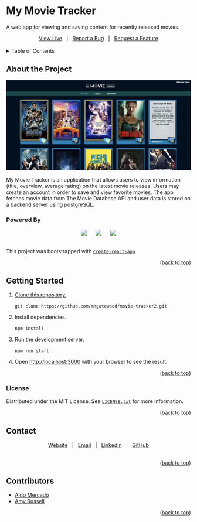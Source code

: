 <a id="top"></a>

<!-- Project Overview -->
<h1>My Movie Tracker</h1>
<p>A web app for viewing and saving content for recently released movies.</p>

<div align="center">
	<a href="https://movie-tracker2-production.up.railway.app/">View Live</a>
	&nbsp;&nbsp;|&nbsp;&nbsp;
	<a href="https://github.com/mngatewood/movie-tracker2/issues/new?labels=bug">Report a Bug</a>
	&nbsp;&nbsp;|&nbsp;&nbsp;
	<a href="https://github.com/mngatewood/movie-tracker2/issues/new?labels=enhancement">Request a Feature</a>
</div>
<br>

<!-- Table of Contents -->
<details>
	<summary>Table of Contents</summary>
	<ol>
		<li><a href="#about">About the Project</a></li>
		<li><a href="#getting-started">Getting Started</a></li>
		<li><a href="#license">License</a></li>
		<li><a href="#contact">Contact</a></li>
		<li><a href="#contributors">Contributors</a></li>
	</ol>
</details>

<!-- About -->
<h2 id="about">About the Project</h2>

<img src="https://raw.githubusercontent.com/amy-r/movie-tracker2/master/src/assets/MyMovieTracker.png" alt="project screenshot">
<br>

<p>My Movie Tracker is an application that allows users to view information (title, overview, average rating) on the latest movie releases.  Users may create an account in order to save and view favorite movies.  The app fetches movie data from The Movie Database API and user data is stored on a backend server using postgreSQL.</p>

<h3 id="powered-by">Powered By</h3>

<div align="center">
	<img src="https://img.shields.io/badge/React-black?logo=react" />
	&nbsp;&nbsp;&nbsp;&nbsp;
	<img src="https://img.shields.io/badge/React_Router-black?logo=reactrouter" />
	&nbsp;&nbsp;&nbsp;&nbsp;
	<img src="https://img.shields.io/badge/Redux-black?logo=redux" />
</div>
<br>
<p>This project was bootstrapped with <a href="https://create-react-app.dev/"><code>create-react-app</code></a>.</p>

<p align="right">(<a href="#top">back to top</a>)</p>

<!-- Getting Started -->
<h2 id="getting-started">Getting Started</h2>
<ol>
	<li>
		<p>
			<a href="https://docs.github.com/en/repositories/creating-and-managing-repositories/cloning-a-repository">Clone this repository.</a>
		</p>
		<pre><code>git clone https://github.com/mngatewood/movie-tracker2.git</code></pre>
	</li>
	<li>
		<p>Install dependencies.</p>
		<pre><code>npm install</code></pre>
	</li>
	<li>
		<p>Run the development server.</p>
		<pre><code>npm run start</code></pre>
	</li>
	<li>
		<p>Open <a href="http://localhost:3000">http://localhost:3000</a> with your browser to see the result.</p>
	</li>
</ol>

<p align="right">(<a href="#top">back to top</a>)</p>

<h3>License</h3>

<p>Distributed under the MIT License. See <a href="https://github.com/mngatewood/movie-tracker2/blob/master/LICENSE.txt"><code>LICENSE.txt</code></a> for more information.</p>

<p align="right">(<a href="#top">back to top</a>)</p>

<h2>Contact</h2>

<div align="center">
	<a href="https://www.mngatewood.com">Website</a>
	&nbsp;&nbsp;|&nbsp;&nbsp;
	<a href="mailto:michael@mngatewood.com">Email</a>
	&nbsp;&nbsp;|&nbsp;&nbsp;
	<a href="https://www.linkedin.com/in/mngatewood/">LinkedIn</a>
	&nbsp;&nbsp;|&nbsp;&nbsp;
	<a href="https://github.com/mngatewood">GitHub</a>
</div>
<br>

<p align="right">(<a href="#top">back to top</a>)</p>

<h2 id="contributors">Contributors</h2>

<ul>
	<li><a href="https://github.com/amercado1014">Aldo Mercado</a></li>
	<li><a href="https://github.com/amy-r">Amy Russell</a></li>
</ul>

<p align="right">(<a href="#top">back to top</a>)</p>

